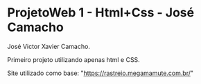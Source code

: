 
# ProjetoWeb 1 - Html+Css - José Camacho

José Victor Xavier Camacho.

Primeiro projeto utilizando apenas html e CSS.

Site utilizado como base:
"https://rastreio.megamamute.com.br/"
